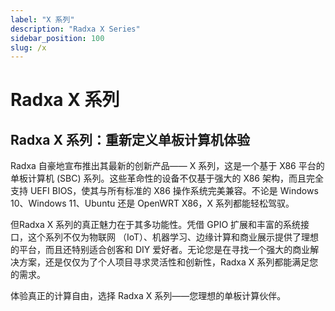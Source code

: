 ```yaml
---
label: "X 系列"
description: "Radxa X Series"
sidebar_position: 100
slug: /x
---
```


# Radxa X 系列

## Radxa X 系列：重新定义单板计算机体验

Radxa 自豪地宣布推出其最新的创新产品—— X 系列，这是一个基于 X86 平台的单板计算机 (SBC) 系列。这些革命性的设备不仅基于强大的 X86 架构，而且完全支持 UEFI BIOS，使其与所有标准的 X86 操作系统完美兼容。不论是 Windows 10、Windows 11、Ubuntu 还是 OpenWRT X86，X 系列都能轻松驾驭。

但Radxa X 系列的真正魅力在于其多功能性。凭借 GPIO 扩展和丰富的系统接口，这个系列不仅为物联网 （IoT）、机器学习、边缘计算和商业展示提供了理想的平台，而且还特别适合创客和 DIY 爱好者。无论您是在寻找一个强大的商业解决方案，还是仅仅为了个人项目寻求灵活性和创新性，Radxa X 系列都能满足您的需求。

体验真正的计算自由，选择 Radxa X 系列——您理想的单板计算伙伴。

<DocCardList />
